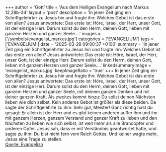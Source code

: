+++
author = 'Gott'
title = 'Aus dem Heiligen Evangelium nach Markus 12,28b-34'
layout = 'post'
description = 'In jener Zeit ging ein Schriftgelehrter zu Jesus hin und fragte ihn: Welches Gebot ist das erste von allen? Jesus antwortete: Das erste ist: Höre, Israel, der Herr, unser Gott, ist der einzige Herr. Darum sollst du den Herrn, deinen Gott, lieben mit ganzem Herzen und ganzer Seele....'
images = ['/symbols/evangelist_markus.jpg']
categories = ['EVANGELIUM']
tags = ['EVANGELIUM']
date = '2025-03-28 09:00:37 +0100'
summary = 'In jener Zeit ging ein Schriftgelehrter zu Jesus hin und fragte ihn: Welches Gebot ist das erste von allen? Jesus antwortete: Das erste ist: Höre, Israel, der Herr, unser Gott, ist der einzige Herr. Darum sollst du den Herrn, deinen Gott, lieben mit ganzem Herzen und ganzer Seele....'
linkedsummaryImage = 'evangelist_markus.jpg'
keepImageRatio = 'true'
+++
In jener Zeit ging ein Schriftgelehrter zu Jesus hin und fragte ihn: Welches Gebot ist das erste von allen?
Jesus antwortete: Das erste ist: Höre, Israel, der Herr, unser Gott, ist der einzige Herr.
Darum sollst du den Herrn, deinen Gott, lieben mit ganzem Herzen und ganzer Seele, mit deinem ganzen Denken und mit deiner ganzen Kraft.<!--more-->
Als zweites kommt hinzu: Du sollst deinen Nächsten lieben wie dich selbst. Kein anderes Gebot ist größer als diese beiden.
Da sagte der Schriftgelehrte zu ihm: Sehr gut, Meister! Ganz richtig hast du gesagt: Er allein ist der Herr und es gibt keinen anderen außer ihm
und ihn mit ganzem Herzen, ganzem Verstand und ganzer Kraft zu lieben und den Nächsten zu lieben wie sich selbst, ist weit mehr als alle Brandopfer und anderen Opfer.
Jesus sah, dass er mit Verständnis geantwortet hatte, und sagte zu ihm: Du bist nicht fern vom Reich Gottes. Und keiner wagte mehr, Jesus eine Frage zu stellen.<br> [Quelle: Evangelizo](https://evangeliumtagfuertag.org/DE/gospel)